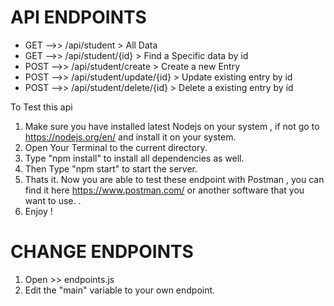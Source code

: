 # API ENDPOINTS

- GET -->> /api/student > All Data
- GET -->> /api/student/{id} > Find a Specific data by id
- POST -->> /api/student/create > Create a new Entry
- POST -->> /api/student/update/{id} > Update existing entry by id
- POST -->> /api/student/delete/{id} > Delete a existing entry by id

To Test this api

1. Make sure you have installed latest Nodejs on your system , if not go to https://nodejs.org/en/ and install it on your system.
2. Open Your Terminal to the current directory.
3. Type "npm install" to install all dependencies as well.
4. Then Type "npm start" to start the server.
5. Thats it. Now you are able to test these endpoint with Postman , you can find it here https://www.postman.com/ or another software that you want to use. .
6. Enjoy !

# CHANGE ENDPOINTS

1. Open >> endpoints.js
2. Edit the "main" variable to your own endpoint.
